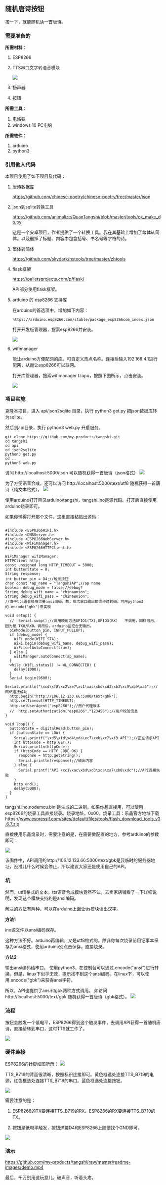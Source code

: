 ## 随机唐诗按钮

按一下，就能随机读一首唐诗。

### 需要准备的

**所需材料：**

1. ESP8266

2. TTS串口文字转语音模块

   ![](readme-images/ttsa.png)

3. 扬声器

4. 按钮

**所需工具：**

1. 电烙铁
2. windows 10 PC电脑

**所需软件：**

1. arduino
2. python3



### 引用他人代码



本项目使用了如下项目及代码：

1. 唐诗数据库

   https://github.com/chinese-poetry/chinese-poetry/tree/master/json

2. json到sqlite转换工具

   https://github.com/animalize/QuanTangshi/blob/master/tools/ok_make_db.py

   这是一个安卓项目，作者提供了一个转换工具。我在其基础上增加了繁体转简体。以及删掉了标题、内容中包含括号、书名号等字符的诗。

3. 繁体转简体

   https://github.com/skydark/nstools/tree/master/zhtools

4. flask框架

   https://palletsprojects.com/p/flask/

   API部分使用flask框架。
   
5. arduino 的 esp8266 支持库 

   在arduino的首选项中，增加如下内容：

   ```
   https://arduino.esp8266.com/stable/package_esp8266com_index.json
   ```

   打开开发板管理器，搜索esp8266并安装。

   ![](readme-images/installesp8266.jpg)

6. wifimanager 

   能让arduino方便配网的库。可自定义热点名称。连接后输入192.168.4.1进行配网，从而让esp8266可以联网。

   打开库管理器，搜索wifimanager tzapu，按照下图所示，点击安装。

   ![](readme-images/installwifimanager.png)

   

### 项目实施

克隆本项目，进入 api/json2sqlite 目录，执行 python3 get.py 把json数据库转为sqlite。

然后到api目录，执行 python3 web.py 开启服务。

```
git clone https://github.com/my-products/tangshi.git
cd tangshi
cd api
cd json2sqlite
python3 get.py
cd ..
python3 web.py
```



访问 http://localhost:5000/json 可以随机获得一首唐诗（json格式）
![](readme-images/json.png)

为了方便语音合成，还可以访问 http://localhost:5000/text/utf8 随机获得一首唐诗（纯文本格式）。
![](readme-images/utf8.png)

使用arduino打开目录arduino\tangshi，tangshi.ino是源代码。打开后直接使用arduino烧录即可。

如果你懒得打开那个文件，这里直接粘贴出源码：

```

#include <ESP8266WiFi.h>
#include <DNSServer.h>
#include <ESP8266WebServer.h>
#include <WiFiManager.h>
#include <ESP8266HTTPClient.h>

WiFiManager wifiManager;
HTTPClient http;
const unsigned long HTTP_TIMEOUT = 5000;
int buttonState = 0;
String response;
int button_pin = D4;//触发按钮
char const *ap_name = "TangshiAP";//ap name
boolean debug_mode = false;//debug?
String debug_wifi_name = "chinaunion";
String debug_wifi_pass = "chinaunion";
//由于tts语音模块需要ansi编码。故，每次串口输出都需经过转码。可用python3的.encode("gbk")来实现

void setup() {
  //  Serial.swap();//调用映射方法GPIO1(TX),GPIO3(RX)   不调用，同样可用，因为是 TX0/RX0。调用后，arduino监控台无输出。
  pinMode(button_pin, INPUT_PULLUP);
  if (debug_mode) {
    WiFi.mode(WIFI_STA);
    WiFi.begin(debug_wifi_name, debug_wifi_pass);
    WiFi.setAutoConnect(true);
  } else {
    wifiManager.autoConnect(ap_name);
  }
  while (WiFi.status() != WL_CONNECTED) {
    delay(1000);
  }
  Serial.begin(9600);
  Serial.println("\xcd\xf8\xc2\xe7\xc1\xac\xbd\xd3\xb3\xc9\xb9\xa6");//网络连接成功
  http.begin("http://106.12.133.66:5000/text/gbk");
  http.setTimeout(HTTP_TIMEOUT);
  http.setUserAgent("esp8266");//用户代理版本
  //  http.setAuthorization("esp8266","123456");//用户校验信息
}

void loop() {
  buttonState = digitalRead(button_pin);
  if (buttonState == LOW) {
    Serial.printf("\xd5\xfd\xd4\xda\xc7\xeb\xc7\xf3 API");//正在请求API
    int httpCode = http.GET();
    Serial.println(httpCode);
    if (httpCode == HTTP_CODE_OK) {
      response = http.getString();
      Serial.println(response);//输出内容
    } else {
      Serial.printf("API \xc1\xac\xbd\xd3\xca\xa7\xb0\xdc");//API连接失败
    }
    http.end();
    delay(5000);
  }
}
```

tangshi.ino.nodemcu.bin 是生成的二进制。如果你想直接用，可以使用esp8266的烧录工具直接烧录。烧录地址，0x00。烧录工具：乐鑫官方地址下载https://www.espressif.com/sites/default/files/tools/flash_download_tools_v3.6.7.zip

直接使用乐鑫烧录时，需要注意的是，在需要做配置的地方，参考arduino的参数即可：

![](readme-images/flash.png)

该固件中，API调用的http://106.12.133.66:5000/text/gbk是我临时的服务器地址，没准儿什么时候会停止，所以建议大家还是使用自己的API。

### 坑

然而，utf8格式的文本，tts语音合成模块竟然不认。去卖家店铺看了一下详细说明，发现这个模块支持的是ansi编码。

解决的方法有两种，可以在arduino上面让tts模块读出汉字。

**方法1**

ino源文件以ansi编码保存。

这种方法不好。arduino再编辑，又是utf8格式的。除非你每次烧录前用记事本保存为ansi格式，使用arduino别点击保存，直接烧录。

**方法2**

输出ansi编码给串口。
使用python3，在控制台可以通过.encode("ansi")进行转换。但是，linux下似乎无效，提示找不到这个ansi编码。在linux下，可以使用.encode("gbk")来获得ansi字符。

所以，API也提供了ansi和gbk两种方式调用。
如访问 http://localhost:5000/text/gbk 随机获得一首唐诗（gbk格式）。
![](readme-images/gbk.png)

### 流程

按钮会触发一个低电平，ESP8266得到这个触发事件，去调用API获得一首随机唐诗，直接给转到串口，这时TTS就工作了。

![](readme-images/0.jpg)



### 硬件连接

ESP8266的针脚如图所示：
![](readme-images/gpio.png)

TTS_B719的背面很清晰，按照标识连接即可。黄色框选处连接TTS_B719的电源，红色框选处连接TTS_B719的串口。蓝色框选处连接按钮。

![](readme-images/ttsb.png)

需要注意的是：
1. ESP8266的TX要连接TTS_B719的RX。ESP8266的RX要连接TTS_B719的TX。

2. 按钮是低电平触发，按钮焊接D4和ESP8266上随便找个GND即可。

![](readme-images/demo.png)


### 演示

https://github.com/my-products/tangshi/raw/master/readme-images/demo.mp4









最后，千万别用这玩意儿，破声音，听着头疼。